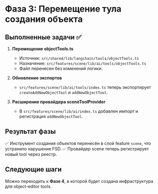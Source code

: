 # Фаза 3: Перемещение тула создания объекта

## Выполненные задачи ✅

1. **Перемещение objectTools.ts**
   - Источник: `src/shared/lib/langchain/tools/objectTools.ts`
   - Назначение: `src/features/scene/lib/ai/tools/objectTools.ts`
   - Файл перенесен без изменений логики.

2. **Обновление экспортов**
   - `src/features/scene/lib/ai/tools/index.ts` теперь экспортирует `createAddNewObjectTool` и `addNewObjectTool`.

3. **Расширение провайдера sceneToolProvider**
   - В `src/features/scene/lib/ai/index.ts` добавлен импорт и регистрация `addNewObjectTool`.

## Результат фазы

✅ Инструмент создания объектов перенесён в слой feature `scene`, что устранило нарушение FSD.
✅ Провайдер scene теперь регистрирует новый tool через реестр.

## Следующие шаги

Можно переходить к **Фазе 4**, в которой будет создана инфраструктура для object-editor tools.
